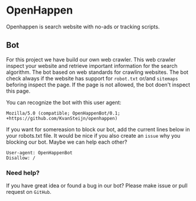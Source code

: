 # OpenHappen
Openhappen is search website with no-ads or tracking scripts.

## Bot
For this project we have build our own web crawler. This web crawler inspect your website and retrieve important information for the search algorithm.
The bot based on web standards for crawling websites. The bot check always if the website has support for `robot.txt` or/and `sitemaps` beforing inspect the page. If the page is not allowed, the bot doen't inspect this page.

You can recognize the bot with this user agent:

```
Mozilla/5.0 (compatible; OpenHappenBot/0.1; +https://github.com/KvanSteijn/openhappen)
```

If you want for somereasion to block our bot, add the current lines below in your robots.txt file. It would be nice if you also create an `issue` why you blocking our bot. Maybe we can help each other?

```
User-agent: OpenHappenBot
Disallow: /
```


### Need help?
If you have great idea or found a bug in our bot? Please make issue or pull request on `GitHub`.

